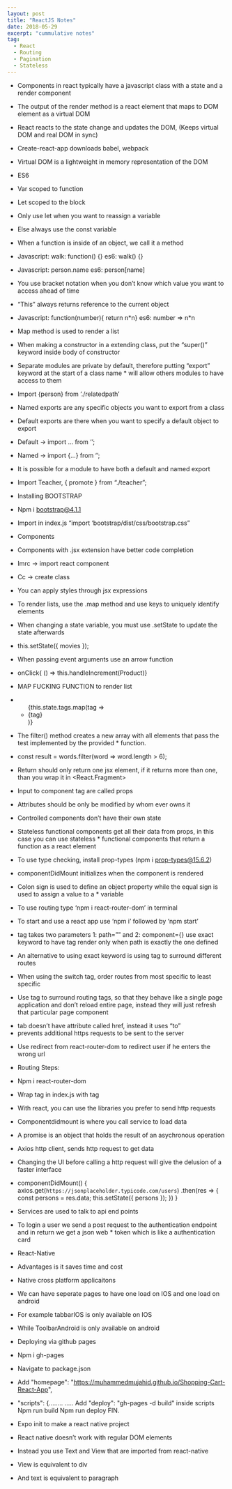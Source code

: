 ```yaml
---
layout: post
title: "ReactJS Notes"
date: 2018-05-29
excerpt: "cummulative notes"
tag:
  - React
  - Routing
  - Pagination
  - Stateless
---
```


- Components in react typically have a javascript class with a state and a render component

* The output of the render method is a react element that maps to DOM element as a virtual DOM
* React reacts to the state change and updates the DOM, (Keeps virtual DOM and real DOM in sync)
* Create-react-app downloads babel, webpack
* Virtual DOM is a lightweight in memory representation of the DOM
* ES6
* Var scoped to function
* Let scoped to the block
* Only use let when you want to reassign a variable
* Else always use the const variable
* When a function is inside of an object, we call it a method
* Javascript: walk: function() {} es6: walk() {}
* Javascript: person.name es6: person[name]
* You use bracket notation when you don’t know which value you want to access ahead of time
* “This” always returns reference to the current object
* Javascript: function(number){ return n\*n} es6: number => n\*n
* Map method is used to render a list
* When making a constructor in a extending class, put the “super()” keyword inside body of constructor
* Separate modules are private by default, therefore putting “export” keyword at the start of a class name \* will allow others modules to have access to them
* Import {person} from ‘./relatedpath’
* Named exports are any specific objects you want to export from a class
* Default exports are there when you want to specify a default object to export
* Default -> import … from ‘’;
* Named -> import {...} from ‘’;
* It is possible for a module to have both a default and named export
* Import Teacher, { promote } from “./teacher”;
* Installing BOOTSTRAP
* Npm i bootstrap@4.1.1
* Import in index.js “import ‘bootstrap/dist/css/bootstrap.css”
* Components
* Components with .jsx extension have better code completion
* Imrc -> import react component
* Cc -> create class
* You can apply styles through jsx expressions
* To render lists, use the .map method and use keys to uniquely identify elements
* When changing a state variable, you must use .setState to update the state afterwards
* this.setState({ movies });

* When passing event arguments use an arrow function
* onClick{ () => this.handleIncrement(Product)}
* MAP FUCKING FUNCTION to render list

* <ul>{this.state.tags.map(tag => <li>{tag}</li>)}</ul>
* The filter() method creates a new array with all elements that pass the test implemented by the provided \* function.
* const result = words.filter(word => word.length > 6);
* Return should only return one jsx element, if it returns more than one, than you wrap it in <React.Fragment>
* Input to component tag are called props
* Attributes should be only be modified by whom ever owns it
* Controlled components don’t have their own state
* Stateless functional components get all their data from props, in this case you can use stateless \* functional components that return a function as a react element
* To use type checking, install prop-types (npm i prop-types@15.6.2)
* componentDidMount initializes when the component is rendered
* Colon sign is used to define an object property while the equal sign is used to assign a value to a \* variable
* To use routing type ‘npm i react-router-dom’ in terminal
* To start and use a react app use ‘npm i’ followed by ‘npm start’
* <Route/> tag takes two parameters 1: path=”” and 2: component={}
  <Route path="/" exact component={Home} /> use exact keyword to have tag render only when path is exactly the one defined
* An alternative to using exact keyword is using <Switch> tag to surround different routes
* When using the switch tag, order routes from most specific to least specific
* Use <Link> tag to surround routing tags, so that they behave like a single page application and don’t reload entire page, instead they will just refresh that particular page component
* <Link> tab doesn’t have attribute called href, instead it uses “to”
* <Link> prevents additional https requests to be sent to the server
* Use redirect from react-router-dom to redirect user if he enters the wrong url
* Routing Steps:
* Npm i react-router-dom
* Wrap <app/> tag in index.js with <BrowserRouter> tag
* With react, you can use the libraries you prefer to send http requests
* Componentdidmount is where you call service to load data
* A promise is an object that holds the result of an asychronous operation
* Axios http client, sends http request to get data
* Changing the UI before calling a http request will give the delusion of a faster interface
* componentDidMount() {
  axios.get(`https://jsonplaceholder.typicode.com/users`)
  .then(res => {
  const persons = res.data;
  this.setState({ persons });
  })
  }
* Services are used to talk to api end points
* To login a user we send a post request to the authentication endpoint and in return we get a json web \* token which is like a authentication card
* React-Native
* Advantages is it saves time and cost
* Native cross platform applicaitons
* We can have seperate pages to have one load on IOS and one load on android
* For example tabbarIOS is only available on IOS
* While ToolbarAndroid is only available on android
* Deploying via github pages
* Npm i gh-pages
* Navigate to package.json
* Add "homepage": "https://muhammedmujahid.github.io/Shopping-Cart-React-App",
* "scripts": {........
  …..
  Add "deploy": "gh-pages -d build" inside scripts
  Npm run build
  Npm run deploy
  FIN.

* Expo init to make a react native project
* React native doesn’t work with regular DOM elements
* Instead you use Text and View that are imported from react-native
* View is equivalent to div
* And text is equivalent to paragraph

<!-- <a href="{{ site.url }}/images/halve-home-image.png"><img src="{{ site.url }}/images/halve-home-image.png" alt="Home Page of Halve"></a>

<center><b>Halve</b> is a stylish, two-column jekyll theme.</center><br> -->

<!-- <iframe src="https://ghbtns.com/github-btn.html?user=TaylanTatli&repo=Halve&type=star&count=true&size=large" frameborder="0" scrolling="0" width="160px" height="30px"></iframe>
       -->
<!-- ## Installation and Quick Usage
* Fork the [Halve repo](https://github.com/TaylanTatli/Halve/fork)
* Edit `_config.yml` file.
* Edit `index.md`.
* Edit `_data/projects.yaml`
* Add a logo with a small one to `images` folder. (eg. `logo.png`, `logo-small.png`)
* Remove sample posts from `_posts` folder and add yours.
* Remove/Change sample images from `images` folder.
* Change repo name to `YourUserName.github.io`

That's all.

If you want to make a **Project Page**, you have to use `gh-pages` branch. For **Personal Page**; `master` branch. More info [here](https://help.github.com/articles/about-github-pages-and-jekyll/#jekylls-build-process).

## Preview

{% capture images %}
{{ site.url }}/images/halve-home-image.png
{{ site.url }}/images/post-image-halve-1.png
{{ site.url }}/images/post-image-halve-2.png
{% endcapture %}
{% include gallery images=images caption="Screenshots of Halve Theme" cols=3 %}

{% capture images %}
{{ site.url }}/images/post-image-halve-3.png
{{ site.url }}/images/post-image-halve-6.png
{{ site.url }}/images/post-image-halve-4.png
{% endcapture %}
{% include gallery images=images caption="Mobile view of Halve Theme" cols=3 %}

See a [live version of Halve](http://taylantatli.github.io/Halve) hosted on GitHub.

## Site Setup

A quick checklist of the files you’ll want to edit to get up and running.

### Site Wide Configuration

`_config.yml` is your friend. Open it up and personalize it. Most variables are self explanatory but here's an explanation of each if needed:

#### title

The title of your site... shocker!

Example `title: My Awesome Site`

#### description

The description to use for meta tags and homepage.

#### url

Used to generate absolute urls in `sitemap.xml`, `feed.xml`, and for generating canonical URLs in `<head>`. When developing locally either comment this out or use something like `http://localhost:4000` so all assets load properly. _Don't include a trailing `/`_.

Examples:

{% highlight yaml %}
url: http://taylantatli.me/Halve
url: http://localhost:4000
url: //cooldude.github.io
url:
{% endhighlight %}

#### logo

Your site's logo. It will be shown on homepage. Also used for twitter meta tags.

#### background

Here we will set images for left block. Example:

```
background:
  homepage: images/home.png
  post-list: images/unsplash-image-10.jpg
  default-post: images/unsplash-gallery-image-3.jpg
```

<dl>
  <dt>homepage</dt>
  <dd>Is for homepage background image.</dd>
  <dt>post-list</dt>
  <dd>Is for posts list page background image.</dd>
  <dt>default-post</dt>
  <dd>Is for posts' default background image. It will be shown for every posts that don't specify any image from post's YAML front matter.</dd>
</dl>

---

### Projects Overlay

To set what image links appear in the overlay menu edit `_data/projects.yaml`. Use the following format to set the URL, title, image and project status for as many links as you'd like. If you set `completed` to `false` like `completed: false`, it won't be clickable until you set it true like `completed: true`

{% highlight yaml %}

- title: Moon Jekyll Theme
  url: http://taylantatli.me/Moon
  image: https://cloud.githubusercontent.com/assets/754514/14509720/61c61058-01d6-11e6-93ab-0918515ecd56.png
  completed: true

- title: Ramme Jekyll Theme
  url: http://taylantatli.me/Ramme
  image: https://raw.githubusercontent.com/TaylanTatli/Ramme/master/assets/img/screenshot-post.png
  completed: true

- title: Daisy Pelican Theme
  url: http://taylantatli.me/Daisy-Pelican-Theme/
  image: https://raw.githubusercontent.com/TaylanTatli/Daisy-Pelican-Theme/master/Preview-1.png
  completed: true

- title: Block Icon Theme
  url: https://github.com/TaylanTatli/Block-Icon-Theme
  image: https://raw.githubusercontent.com/TaylanTatli/Block-Icon-Theme/master/Preview.png
  completed: false

- title: Start Page
  url: http://taylantatli.me/StartPage/
  image: https://raw.githubusercontent.com/TaylanTatli/StartPage/master/preview.png
  completed: false
  {% endhighlight %}

---

## Layouts and Content

Halve Theme use [Jekyll Compress](https://github.com/penibelst/jekyll-compress-html) to compress html output. But it can cause errors if you use "linenos" (line numbers). I suggest don't use line numbers for codes, because it won't look good with this theme, also i didn't give a proper style for them. If you insist to use line numbers, just remove `layout: compress` string from layouts. It will disable compressing.

### Images for Posts

You can set left block image per post. Just add `image: some link` to your post's front matter. If you don't set this, default post image will be used from `_config.yml`.

```
image: /assets/img/some-image.png
or
image: http://example.com/some-image.png
```

This also will be used for twitter card:

![Halve Twitter Card]({{ site.url }}/images/post-image-halve-5.png)

---

## Questions?

Found a bug or aren't quite sure how something works? By all means [file a GitHub Issue](https://github.com/TaylanTatli/Halve/issues/new). And if you make something cool with this theme feel free to let me know.

---

## License

This theme is free and open source software, distributed under the MIT License. So feel free to use this Jekyll theme on your site without linking back to me or including a disclaimer. -->
